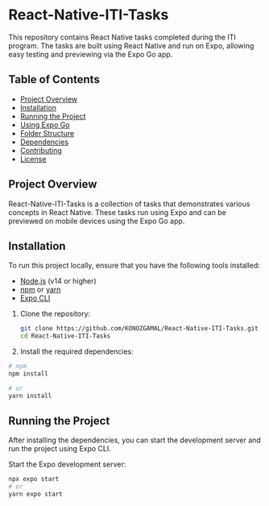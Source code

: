 # React-Native-ITI-Tasks

This repository contains React Native tasks completed during the ITI program. The tasks are built using React Native and run on Expo, allowing easy testing and previewing via the Expo Go app.

## Table of Contents

- [Project Overview](#project-overview)
- [Installation](#installation)
- [Running the Project](#running-the-project)
- [Using Expo Go](#using-expo-go)
- [Folder Structure](#folder-structure)
- [Dependencies](#dependencies)
- [Contributing](#contributing)
- [License](#license)

## Project Overview

React-Native-ITI-Tasks is a collection of tasks that demonstrates various concepts in React Native. These tasks run using Expo and can be previewed on mobile devices using the Expo Go app.

## Installation

To run this project locally, ensure that you have the following tools installed:

- [Node.js](https://nodejs.org/) (v14 or higher)
- [npm](https://www.npmjs.com/) or [yarn](https://yarnpkg.com/)
- [Expo CLI](https://docs.expo.dev/get-started/installation/)

1. Clone the repository:

   ```bash
   git clone https://github.com/KONOZGAMAL/React-Native-ITI-Tasks.git
   cd React-Native-ITI-Tasks

   ```

2. Install the required dependencies:

```bash
# npm
npm install

# or
yarn install
```

## Running the Project

After installing the dependencies, you can start the development server and run the project using Expo CLI.

Start the Expo development server:

```bash
npx expo start
# or
yarn expo start
```
